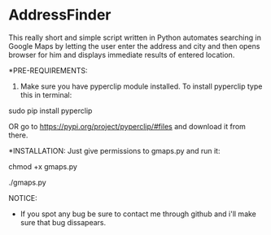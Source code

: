 # AddressFinder
This really short and simple script written in Python automates searching in Google Maps by letting the user enter the address and city and then opens browser for him and displays immediate results of entered location.

*PRE-REQUIREMENTS:

1. Make sure you have pyperclip module installed.
To install pyperclip type this in terminal:

sudo pip install pyperclip

OR go to https://pypi.org/project/pyperclip/#files and download it from there.

*INSTALLATION:
Just give permissions to gmaps.py and run it:

chmod +x gmaps.py

./gmaps.py

NOTICE:
- If you spot any bug be sure to contact me through github and i'll make sure that bug dissapears.
